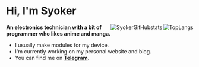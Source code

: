 # Hi, I'm Syoker

<div align=right>
    <img align="right" src=https://github-readme-stats.vercel.app/api/top-langs/?username=Syoker&layout=compact alt=TopLangs>
</div>

<div align=right>
    <img align="right" src=https://github-readme-stats.vercel.app/api?username=Syoker&show_icons=true alt=SyokerGitHubstats>
</div>

**An electronics technician with a bit of programmer who likes anime and manga.**

- I usually make modules for my device.
- I'm currently working on my personal website and blog.
- You can find me on **[Telegram](https://t.me/Syoker)**.